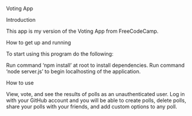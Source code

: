 Voting App

Introduction

This app is my version of the Voting App from FreeCodeCamp.

How to get up and running

To start using this program do the following:

Run command ‘npm install’ at root to install dependencies.
Run command ‘node server.js’ to begin localhosting of the application.

How to use

View, vote, and see the results of polls as an unauthenticated user. Log in with your GitHub account and you will be able to create polls, delete polls, share your polls with your friends, and add custom options to any poll. 